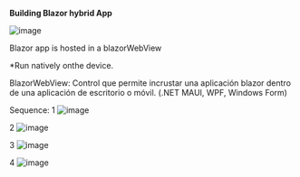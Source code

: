 **Building Blazor hybrid App**

![image](https://github.com/user-attachments/assets/c725dfa3-9aff-4678-bb0b-b7491d675f9f)


Blazor app is hosted in a blazorWebView

*Run natively onthe device.


BlazorWebView: Control que permite incrustar una aplicación blazor dentro de una aplicación de escritorio o móvil. (.NET MAUI, WPF, Windows Form)

Sequence:
1
![image](https://github.com/user-attachments/assets/5a65bd87-493f-4837-b753-7b10576b3096)

2
![image](https://github.com/user-attachments/assets/fa19385a-981f-4460-85dc-0be6864b4ab4)


3
![image](https://github.com/user-attachments/assets/88b1eec0-b792-4239-b082-4514ddb1628c)


4
![image](https://github.com/user-attachments/assets/939deb2f-3d82-42f3-9342-cd3176393ed3)
